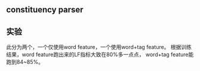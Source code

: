 ## constituency parser

## 实验

此分为两个，一个仅使用word feature，一个使用word+tag feature。
根据训练结果，word feature跑出来的LF指标大致在80%多一点点，
word+tag feature能跑到84~85%。



